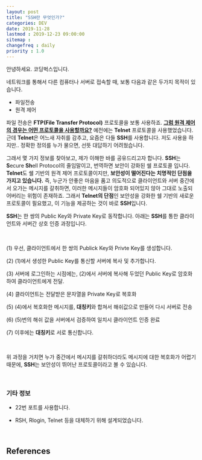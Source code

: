 ```yaml
---
layout: post
title: "SSH란 무엇인가?"
categories: DEV
date: 2019-11-28
lastmod : 2019-12-23 09:00:00
sitemap :
changefreq : daily
priority : 1.0
---
```




안녕하세요. 코딩벅스입니다. 

 네트워크를 통해서 다른 컴퓨터나 서버로 접속할 때, 보통 다음과 같은 두가지 목적이 있습니다. 

* 파일전송
* 원격 제어

 파일 전송은 **FTP(File Transfer Protocol)** 프로토콜을 보통 사용하죠. **<u>그럼 원격 제어의 경우는 어떤 프로토콜을 사용할까요?</u>** 예전에는 **Telnet** 프로토콜을 사용했었습니다. 근데 **Telnet**은 어느새 자취를 감추고, 요즘은 다들 **SSH**를 사용합니다. 저도 사용을 하지만.. 정확한 정의를 누가 물으면, 선뜻 대답하기 어려웠습니다. 

 그래서 몇 가지 정보를 찾아보고, 제가 이해한 바를 공유드리고자 합니다. **SSH**는 **S**ecure **Sh**ell Protocol의 줄임말이고, 번역하면 보안이 강화된 쉘 프로토콜 입니다.  **Telnet**도 쉘 기반의 원격 제어 프로토콜이지만,  **보안성이 떨어진다는 치명적인 단점을 가지고 있습니다.** 즉, 누군가 안좋은 마음을 품고 의도적으로 클라이언트와 서버 중간에서 오가는 메시지를 갈취하면, 이러한 메시지들이 암호화 되어있지 않아 그대로 노출되어버리는 위험이 존재하죠. 그래서 **Telnet의 단점**인 보안성을 강화한 쉘 기반의 새로운 프로토콜이 필요했고, 이 기능을 제공하는 것이 바로 **SSH**입니다. 

**SSH**는 한 쌍의 Public Key와 Private Key로 동작합니다. 아래는 **SSH**를 통한 클라이언트와 서버간 상호 인증 과정입니다. 

<br>

(1) 우선, 클라이언트에서 한 쌍의 Publick Key와 Privte Key를 생성합니다. 

(2) (1)에서 생성한 Public Key를 통신할 서버에 복사 및 추가합니다. 

(3) 서버에 로그인하는 시점에는, (2)에서 서버에 복사해 두었던 Public Key로 암호화 하여 클라이언트에게 전달. 

(4) 클라이언트는 전달받은 문자열을 Private Key로 복호화

(5) (4)에서 복호화한 메시지를, **대칭키**와 합쳐서 해쉬값으로 만들어 다시 서버로 전송

(6) (5)번의 해쉬 값을 서버에서 검증하여 일치시 클라이언트 인증 완료

(7) 이후에는 **대칭키**로 서로 통신합니다. 

<br>

위 과정을 거치면 누가 중간에서 메시지를 갈취하더라도 메시지에 대한 복호화가 어렵기 때문에, **SSH**는 보안성이 뛰어난 프로토콜이라고 볼 수 있습니다. 

<br>

### 기타 정보

* 22번 포트를 사용합니다. 

* RSH, Rlogin, Telnet 등을 대체하기 위해 설계되었습니다. 

<br>

## References

[1]: https://swalloow.github.io/ssh-tunneling	"SSH 프로토콜과 Tunneling이해하기"



